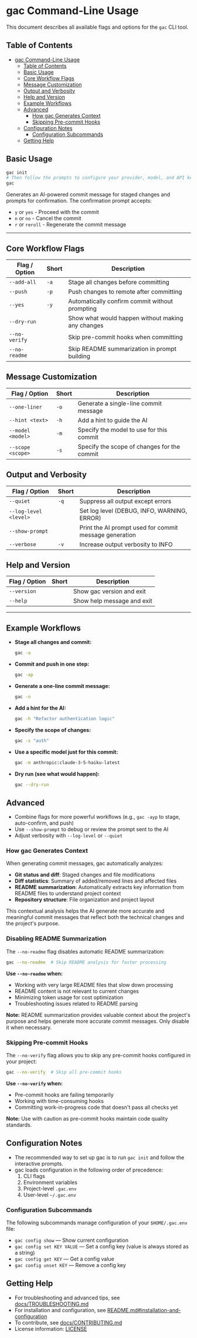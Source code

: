 <!-- markdownlint-disable MD013 MD024 -->

# gac Command-Line Usage

This document describes all available flags and options for the `gac` CLI tool.

## Table of Contents

- [gac Command-Line Usage](#gac-command-line-usage)
  - [Table of Contents](#table-of-contents)
  - [Basic Usage](#basic-usage)
  - [Core Workflow Flags](#core-workflow-flags)
  - [Message Customization](#message-customization)
  - [Output and Verbosity](#output-and-verbosity)
  - [Help and Version](#help-and-version)
  - [Example Workflows](#example-workflows)
  - [Advanced](#advanced)
    - [How gac Generates Context](#how-gac-generates-context)
    - [Skipping Pre-commit Hooks](#skipping-pre-commit-hooks)
  - [Configuration Notes](#configuration-notes)
    - [Configuration Subcommands](#configuration-subcommands)
  - [Getting Help](#getting-help)

## Basic Usage

```sh
gac init
# Then follow the prompts to configure your provider, model, and API keys interactively
gac
```

Generates an AI-powered commit message for staged changes and prompts for confirmation. The confirmation prompt accepts:

- `y` or `yes` - Proceed with the commit
- `n` or `no` - Cancel the commit
- `r` or `reroll` - Regenerate the commit message

---

## Core Workflow Flags

| Flag / Option | Short | Description                                       |
| ------------- | ----- | ------------------------------------------------- |
| `--add-all`   | `-a`  | Stage all changes before committing               |
| `--push`      | `-p`  | Push changes to remote after committing           |
| `--yes`       | `-y`  | Automatically confirm commit without prompting    |
| `--dry-run`   |       | Show what would happen without making any changes |
| `--no-verify` |       | Skip pre-commit hooks when committing             |
| `--no-readme` |       | Skip README summarization in prompt building      |

## Message Customization

| Flag / Option     | Short | Description                                 |
| ----------------- | ----- | ------------------------------------------- |
| `--one-liner`     | `-o`  | Generate a single-line commit message       |
| `--hint <text>`   | `-h`  | Add a hint to guide the AI                  |
| `--model <model>` | `-m`  | Specify the model to use for this commit    |
| `--scope <scope>` | `-s`  | Specify the scope of changes for the commit |

## Output and Verbosity

| Flag / Option         | Short | Description                                            |
| --------------------- | ----- | ------------------------------------------------------ |
| `--quiet`             | `-q`  | Suppress all output except errors                      |
| `--log-level <level>` |       | Set log level (DEBUG, INFO, WARNING, ERROR)            |
| `--show-prompt`       |       | Print the AI prompt used for commit message generation |
| `--verbose`           | `-v`  | Increase output verbosity to INFO                      |

## Help and Version

| Flag / Option | Short | Description                |
| ------------- | ----- | -------------------------- |
| `--version`   |       | Show gac version and exit  |
| `--help`      |       | Show help message and exit |

---

## Example Workflows

- **Stage all changes and commit:**

  ```sh
  gac -a
  ```

- **Commit and push in one step:**

  ```sh
  gac -ap
  ```

- **Generate a one-line commit message:**

  ```sh
  gac -o
  ```

- **Add a hint for the AI:**

  ```sh
  gac -h "Refactor authentication logic"
  ```

- **Specify the scope of changes:**

  ```sh
  gac -s "auth"
  ```

- **Use a specific model just for this commit:**

  ```sh
  gac -m anthropic:claude-3-5-haiku-latest
  ```

- **Dry run (see what would happen):**

  ```sh
  gac --dry-run
  ```

## Advanced

- Combine flags for more powerful workflows (e.g., `gac -ayp` to stage, auto-confirm, and push)
- Use `--show-prompt` to debug or review the prompt sent to the AI
- Adjust verbosity with `--log-level` or `--quiet`

### How gac Generates Context

When generating commit messages, gac automatically analyzes:

- **Git status and diff**: Staged changes and file modifications
- **Diff statistics**: Summary of added/removed lines and affected files
- **README summarization**: Automatically extracts key information from README files to understand project context
- **Repository structure**: File organization and project layout

This contextual analysis helps the AI generate more accurate and meaningful commit messages that reflect both the technical changes and the project's purpose.

### Disabling README Summarization

The `--no-readme` flag disables automatic README summarization:

```sh
gac --no-readme  # Skip README analysis for faster processing
```

**Use `--no-readme` when:**

- Working with very large README files that slow down processing
- README content is not relevant to current changes
- Minimizing token usage for cost optimization
- Troubleshooting issues related to README parsing

**Note:** README summarization provides valuable context about the project's purpose and helps generate more accurate commit messages. Only disable it when necessary.

### Skipping Pre-commit Hooks

The `--no-verify` flag allows you to skip any pre-commit hooks configured in your project:

```sh
gac --no-verify  # Skip all pre-commit hooks
```

**Use `--no-verify` when:**

- Pre-commit hooks are failing temporarily
- Working with time-consuming hooks
- Committing work-in-progress code that doesn't pass all checks yet

**Note:** Use with caution as pre-commit hooks maintain code quality standards.

## Configuration Notes

- The recommended way to set up gac is to run `gac init` and follow the interactive prompts.
- gac loads configuration in the following order of precedence:
  1. CLI flags
  2. Environment variables
  3. Project-level `.gac.env`
  4. User-level `~/.gac.env`

### Configuration Subcommands

The following subcommands manage configuration of your `$HOME/.gac.env` file:

- `gac config show` — Show current configuration
- `gac config set KEY VALUE` — Set a config key (value is always stored as a string)
- `gac config get KEY` — Get a config value
- `gac config unset KEY` — Remove a config key

## Getting Help

- For troubleshooting and advanced tips, see [docs/TROUBLESHOOTING.md](docs/TROUBLESHOOTING.md)
- For installation and configuration, see [README.md#installation-and-configuration](README.md#installation-and-configuration)
- To contribute, see [docs/CONTRIBUTING.md](docs/CONTRIBUTING.md)
- License information: [LICENSE](LICENSE)
